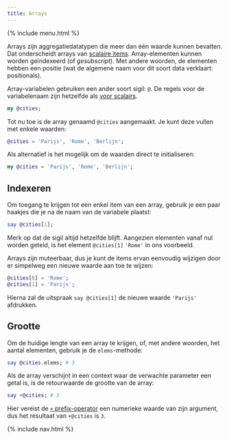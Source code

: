```yaml
---
title: Arrays
---
```


{% include menu.html %}

Arrays zijn aggregatiedatatypen die meer dan één waarde kunnen bevatten. Dat onderscheidt arrays van [scalaire items](/nl/essentials/scalar-variables). Array-elementen kunnen worden geïndexeerd (of _gesubscript_). Met andere woorden, de elementen hebben een positie (wat de algemene naam voor dit soort data verklaart: positionals).

Array-variabelen gebruiken een ander soort sigil: `@`. De regels voor de variabelenaam zijn hetzelfde als [voor scalairs](/nl/essentials/scalar-variables/identifiers/).

```raku
my @cities;
```

Tot nu toe is de array genaamd `@cities` aangemaakt. Je kunt deze vullen met enkele waarden:

```raku
@cities = 'Parijs', 'Rome', 'Berlijn';
```

Als alternatief is het mogelijk om de waarden direct te initialiseren:

```raku
my @cities = 'Parijs', 'Rome', 'Berlijn';
```

## Indexeren

Om toegang te krijgen tot een enkel item van een array, gebruik je een paar haakjes die je na de naam van de variabele plaatst:

```raku
say @cities[1];
```

Merk op dat de sigil altijd hetzelfde blijft. Aangezien elementen vanaf nul worden geteld, is het element `@cities[1]` `'Rome'` in ons voorbeeld.

Arrays zijn muteerbaar, dus je kunt de items ervan eenvoudig wijzigen door er simpelweg een nieuwe waarde aan toe te wijzen:

```raku
@cities[0] = 'Rome';
@cities[1] = 'Parijs';
```

Hierna zal de uitspraak `say @cities[1]` de nieuwe waarde `'Parijs'` afdrukken.

## Grootte

Om de huidige lengte van een array te krijgen, of, met andere woorden, het aantal elementen, gebruik je de `elems`-methode:

```raku
say @cities.elems; # 3
```

Als de array verschijnt in een context waar de verwachte parameter een getal is, is de retourwaarde de grootte van de array:

```raku
say +@cities; # 3
```

Hier vereist de [`+` prefix-operator](/nl/essentials/coercion/prefixes) een numerieke waarde van zijn argument, dus het resultaat van `+@cities` is `3`.

{% include nav.html %}